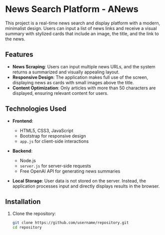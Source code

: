 # News Search Platform - ANews

This project is a real-time news search and display platform with a modern, minimalist design. Users can input a list of news links and receive a visual summary with stylized cards that include an image, the title, and the link to the news.

## Features

- **News Scraping**: Users can input multiple news URLs, and the system returns a summarized and visually appealing layout.
- **Responsive Design**: The application makes full use of the screen, displaying news as cards with small images above the title.
- **Content Optimization**: Only articles with more than 50 characters are displayed, ensuring relevant content for users.

## Technologies Used

- **Frontend**: 
  - HTML5, CSS3, JavaScript
  - Bootstrap for responsive design
  - `app.js` for client-side interactions

- **Backend**: 
  - Node.js
  - `server.js` for server-side requests
  - Free OpenAI API for generating news summaries
  
- **Local Storage**: User data is not stored on the server. Instead, the application processes input and directly displays results in the browser.

## Installation

1. Clone the repository:

   ```bash
   git clone https://github.com/username/repository.git
   cd repository
